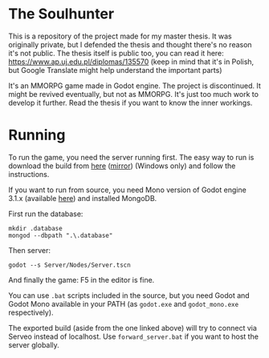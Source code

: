 # The Soulhunter

This is a repository of the project made for my master thesis. It was originally private, but I defended the thesis and thought there's no reason it's not public. The thesis itself is public too, you can read it here: https://www.ap.uj.edu.pl/diplomas/135570
(keep in mind that it's in Polish, but Google Translate might help understand the important parts)

It's an MMORPG game made in Godot engine. The project is discontinued. It might be revived eventually, but not as MMORPG. It's just too much work to develop it further. Read the thesis if you want to know the inner workings.

# Running

To run the game, you need the server running first. The easy way to run is download the build from [here](https://ufile.io/65ps4q0k) ([mirror](https://www.mediafire.com/file/coftf9x7fh7td2y/TheSoulhunter.zip/file)) (Windows only) and follow the instructions.

If you want to run from source, you need Mono version of Godot engine 3.1.x (available [here](https://godotengine.org/download)) and installed MongoDB.

First run the database:
```
mkdir .database
mongod --dbpath ".\.database"
```
Then server:
```
godot --s Server/Nodes/Server.tscn
```
And finally the game:
F5 in the editor is fine.

You can use `.bat` scripts included in the source, but you need Godot and Godot Mono available in your PATH (as `godot.exe` and `godot_mono.exe` respectively).

The exported build (aside from the one linked above) will try to connect via Serveo instead of localhost. Use `forward_server.bat` if you want to host the server globally.
